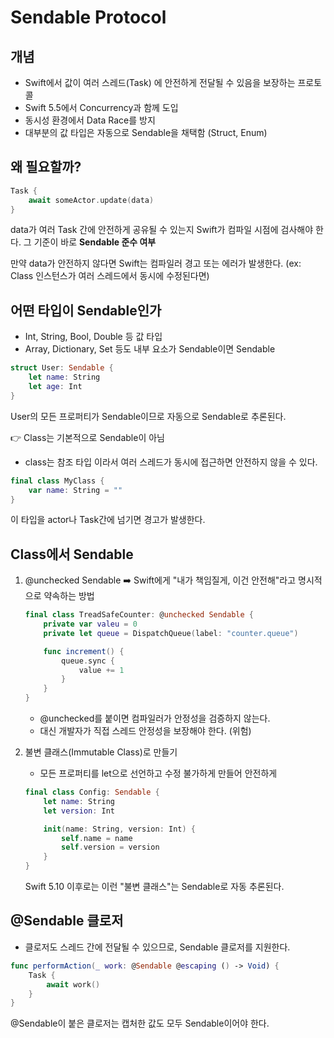 # Sendable Protocol

## 개념
- Swift에서 값이 여러 스레드(Task) 에 안전하게 전달될 수 있음을 보장하는 프로토콜
- Swift 5.5에서 Concurrency과 함께 도입
- 동시성 환경에서 Data Race를 방지
- 대부분의 값 타입은 자동으로 Sendable을 채택함 (Struct, Enum)


## 왜 필요할까?
```swift
Task {
    await someActor.update(data)
}
```
data가 여러 Task 간에 안전하게 공유될 수 있는지 Swift가 컴파일 시점에 검사해야 한다.
그 기준이 바로 **Sendable 준수 여부**

만약 data가 안전하지 않다면 Swift는 컴파일러 경고 또는 에러가 발생한다.
(ex: Class 인스턴스가 여러 스레드에서 동시에 수정된다면)


## 어떤 타입이 Sendable인가
- Int, String, Bool, Double 등 값 타입
- Array, Dictionary, Set 등도 내부 요소가 Sendable이면 Sendable
```swift
struct User: Sendable {
    let name: String
    let age: Int
}
```
User의 모든 프로퍼티가 Sendable이므로 자동으로 Sendable로 추론된다.

👉 Class는 기본적으로 Sendable이 아님
- class는 참조 타입 이라서 여러 스레드가 동시에 접근하면 안전하지 않을 수 있다.
```swift
final class MyClass {
    var name: String = ""
}
```
이 타입을 actor나 Task간에 넘기면 경고가 발생한다.


## Class에서 Sendable
1. @unchecked Sendable
    ➡️ Swift에게 "내가 책임질게, 이건 안전해"라고 명시적으로 약속하는 방법
    ```swift
    final class TreadSafeCounter: @unchecked Sendable {
        private var valeu = 0
        private let queue = DispatchQueue(label: "counter.queue")

        func increment() {
            queue.sync {
                value += 1
            }
        }
    }
    ```
    - @unchecked를 붙이면 컴파일러가 안정성을 검증하지 않는다.
    - 대신 개발자가 직접 스레드 안정성을 보장해야 한다. (위험)

2. 불변 클래스(Immutable Class)로 만들기
    - 모든 프로퍼티를 let으로 선언하고 수정 불가하게 만들어 안전하게
    ```swift
    final class Config: Sendable {
        let name: String
        let version: Int

        init(name: String, version: Int) {
            self.name = name
            self.version = version
        }
    }
    ```
    Swift 5.10 이후로는 이런 "불변 클래스"는 Sendable로 자동 추론된다.





## @Sendable 클로저
- 클로저도 스레드 간에 전달될 수 있으므로, Sendable 클로저를 지원한다.
```swift
func performAction(_ work: @Sendable @escaping () -> Void) {
    Task {
        await work()
    }
}
```
@Sendable이 붙은 클로저는 캡처한 값도 모두 Sendable이어야 한다.